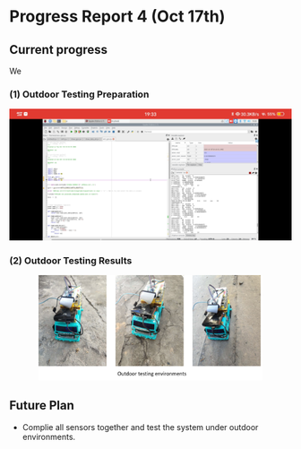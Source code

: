 # Progress Report 4 (Oct 17th)


## Current progress

We 


### (1) Outdoor Testing Preparation

<div align="center"><img width="600" src="https://github.com/xiongrxchn/IntelBri.github.io/blob/gh1-pages/Images/screenshot.jpg"/></div>



### (2) Outdoor Testing Results

<div align="center"><img width="400" src="https://github.com/xiongrxchn/IntelBri.github.io/blob/gh1-pages/Images/outdoor_5.png"/></div>


## Future Plan
- Complie all sensors together and test the system under outdoor environments.
